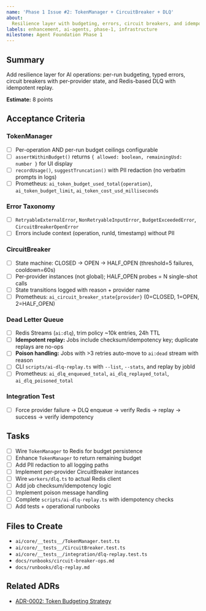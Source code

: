 ```yaml
---
name: 'Phase 1 Issue #2: TokenManager + CircuitBreaker + DLQ'
about:
  Resilience layer with budgeting, errors, circuit breakers, and idempotent DLQ
labels: enhancement, ai-agents, phase-1, infrastructure
milestone: Agent Foundation Phase 1
---
```


## Summary

Add resilience layer for AI operations: per-run budgeting, typed errors, circuit
breakers with per-provider state, and Redis-based DLQ with idempotent replay.

**Estimate:** 8 points

## Acceptance Criteria

### TokenManager

- [ ] Per-operation AND per-run budget ceilings configurable
- [ ] `assertWithinBudget()` returns
      `{ allowed: boolean, remainingUsd: number }` for UI display
- [ ] `recordUsage()`, `suggestTruncation()` with PII redaction (no verbatim
      prompts in logs)
- [ ] Prometheus: `ai_token_budget_used_total{operation}`,
      `ai_token_budget_limit`, `ai_token_cost_usd_milliseconds`

### Error Taxonomy

- [ ] `RetryableExternalError`, `NonRetryableInputError`, `BudgetExceededError`,
      `CircuitBreakerOpenError`
- [ ] Errors include context (operation, runId, timestamp) without PII

### CircuitBreaker

- [ ] State machine: CLOSED → OPEN → HALF_OPEN (threshold=5 failures,
      cooldown=60s)
- [ ] Per-provider instances (not global); HALF_OPEN probes = N single-shot
      calls
- [ ] State transitions logged with reason + provider name
- [ ] Prometheus: `ai_circuit_breaker_state{provider}` (0=CLOSED, 1=OPEN,
      2=HALF_OPEN)

### Dead Letter Queue

- [ ] Redis Streams (`ai:dlq`), trim policy ~10k entries, 24h TTL
- [ ] **Idempotent replay:** Jobs include checksum/idempotency key; duplicate
      replays are no-ops
- [ ] **Poison handling:** Jobs with >3 retries auto-move to `ai:dead` stream
      with reason
- [ ] CLI `scripts/ai-dlq-replay.ts` with `--list`, `--stats`, and replay by
      jobId
- [ ] Prometheus: `ai_dlq_enqueued_total`, `ai_dlq_replayed_total`,
      `ai_dlq_poisoned_total`

### Integration Test

- [ ] Force provider failure → DLQ enqueue → verify Redis → replay → success →
      verify idempotency

## Tasks

- [ ] Wire `TokenManager` to Redis for budget persistence
- [ ] Enhance `TokenManager` to return remaining budget
- [ ] Add PII redaction to all logging paths
- [ ] Implement per-provider CircuitBreaker instances
- [ ] Wire `workers/dlq.ts` to actual Redis client
- [ ] Add job checksum/idempotency logic
- [ ] Implement poison message handling
- [ ] Complete `scripts/ai-dlq-replay.ts` with idempotency checks
- [ ] Add tests + operational runbooks

## Files to Create

- `ai/core/__tests__/TokenManager.test.ts`
- `ai/core/__tests__/CircuitBreaker.test.ts`
- `ai/core/__tests__/integration/dlq-replay.test.ts`
- `docs/runbooks/circuit-breaker-ops.md`
- `docs/runbooks/dlq-replay.md`

## Related ADRs

- [ADR-0002: Token Budgeting Strategy](../docs/adr/0002-token-budgeting.md)
